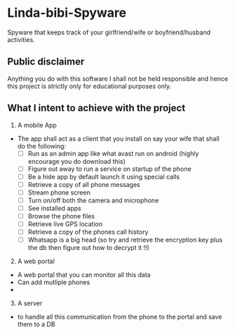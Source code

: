# Linda-bibi-Spyware
Spyware that keeps track of your girlfriend/wife or boyfriend/husband activities.

## Public disclaimer
Anything you do with this software I shall not be held responsible and hence this project is strictly only for educational purposes only.

## What I intent to achieve with the project
1. A mobile App
- The app shall act as a client that you install on say your wife that shall do the following:
    * [ ] Run as an admin app like what avast run on android (highly encourage you do download this)
    * [ ] Figure out away to run a service on startup of the phone
    * [ ] Be a hide app by default launch it using special calls
    * [ ] Retrieve a copy of all phone messages
    * [ ] Stream phone screen 
    * [ ] Turn on/off both the camera and microphone
    * [ ] See installed apps
    * [ ] Browse the phone files
    * [ ] Retrieve live GPS location
    * [ ] Retrieve a copy of the phones call history
    * [ ] Whatsapp is a big head (so try and retrieve the encryption key plus the db then figure out how to decrypt it !!)

2. A web portal
- A web portal that you can monitor all this data
- Can add mutliple phones
- 
3. A server 
- to handle all this communication from the phone to the portal and save them to a DB
